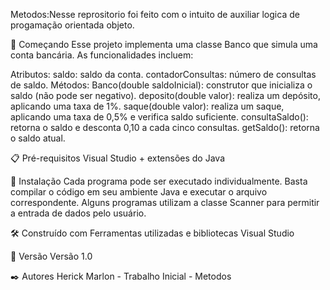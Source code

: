 Metodos:Nesse reprositorio foi feito com o intuito de auxiliar logica de progamação orientada objeto.

🚀 Começando
Esse projeto implementa uma classe Banco que simula uma conta bancária. As funcionalidades incluem:

Atributos:
saldo: saldo da conta.
contadorConsultas: número de consultas de saldo.
Métodos:
Banco(double saldoInicial): construtor que inicializa o saldo (não pode ser negativo).
deposito(double valor): realiza um depósito, aplicando uma taxa de 1%.
saque(double valor): realiza um saque, aplicando uma taxa de 0,5% e verifica saldo suficiente.
consultaSaldo(): retorna o saldo e desconta 0,10 a cada cinco consultas.
getSaldo(): retorna o saldo atual.

📋 Pré-requisitos Visual Studio + extensões do Java

🔧 Instalação Cada programa pode ser executado individualmente. Basta compilar o código em seu ambiente Java e executar o arquivo correspondente. Alguns programas utilizam a classe Scanner para permitir a entrada de dados pelo usuário.

🛠️ Construído com Ferramentas utilizadas e bibliotecas Visual Studio

📌 Versão Versão 1.0

✒️ Autores Herick Marlon - Trabalho Inicial - Metodos
